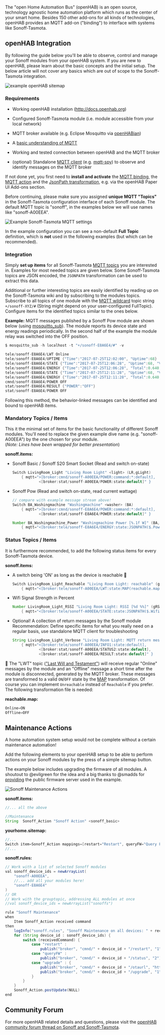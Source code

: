 The "open Home Automation Bus" (openHAB) is an open source, technology agnostic home automation platform which runs as the center of your smart home. Besides 150 other add-ons for all kinds of technologies, openHAB provides an MQTT add-on ("binding") to interface with systems like Sonoff-Tasmota.

## openHAB Integration

By following the guide below you'll be able to observe, control and manage your Sonoff modules from your openHAB system. If you are new to openHAB, please learn about the basic concepts and the initial setup. The below article will not cover any basics which are out of scope to the Sonoff-Tasmota integration.

![example openHAB sitemap](https://community-openhab-org.s3-eu-central-1.amazonaws.com/original/2X/5/57750c6c7b6d9f18e75424fcb87ec093f70c6211.png "openHAB example of the end result shown in BasicUI")

### Requirements

* Working openHAB installation (http://docs.openhab.org)

* Configured Sonoff-Tasmota module (i.e. module accessible from your local network)

* MQTT broker available (e.g. Eclipse Mosquitto via [openHABian](http://docs.openhab.org/installation/openhabian.html))

* A [basic understanding of MQTT](http://www.hivemq.com/blog/mqtt-essentials) 

* Working and tested connection between openHAB and the MQTT broker

* (optional) Standalone [MQTT client](http://www.hivemq.com/blog/seven-best-mqtt-client-tools) (e.g. [mqtt-spy](https://kamilfb.github.io/mqtt-spy)) to observe and identify messages on the MQTT broker

If not done yet, you first need to **install and activate** the [MQTT binding](http://docs.openhab.org/addons/bindings/mqtt1/readme.html), the [MQTT action](http://docs.openhab.org/addons/actions/mqtt/readme.html) and the [JsonPath transformation](http://docs.openhab.org/addons/transformations/jsonpath/readme.html), e.g. via the openHAB Paper UI Add-ons section.

Before continuing, please make sure you assigned **unique MQTT "Topics"** in the Sonoff-Tasmota configuration interface of each Sonoff module. The default MQTT topic is "sonoff", in the examples below we will use names like "sonoff-A00EEA".

![Example Sonoff-Tasmota MQTT settings](https://community-openhab-org.s3-eu-central-1.amazonaws.com/original/2X/8/8fe9008fb24b0b70e6eddf7cf0f0c70c8ac21b92.png "Example Sonoff-Tasmota MQTT settings")

In the example configuration you can see a non-default **Full Topic** definition, which is **not** used in the following examples (but which can be recommended).

### Integration

Simply **set up items** for all Sonoff-Tasmota [MQTT topics](https://github.com/arendst/Sonoff-Tasmota/wiki/MQTT-Features) you are interested in. Examples for most needed topics are given below. Some Sonoff-Tasmota topics are JSON encoded, the `JSONPATH` transformation can be used to extract this data.
 
Additional or further interesting topics are easily identified by reading up on the Sonoff-Tasmota wiki and by subscribing to the modules topics. Subscribe to all topics of one module with the [MQTT wildcard](http://www.hivemq.com/blog/mqtt-essentials-part-5-mqtt-topics-best-practices) topic string `+/sonoff-XYZ/#` (String might depend on your user-configured FullTopic). Configure items for the identified topics similar to the ones below.

**Example:**
MQTT messages published by a Sonoff Pow module are shown below (using [mosquitto_sub](https://mosquitto.org/man/mosquitto_sub-1.html)).
The module reports its device state and energy readings periodically.
In the second half of the example the module relay was switched into the OFF position.

```java
$ mosquitto_sub -h localhost -t "+/sonoff-E8A6E4/#" -v

tele/sonoff-E8A6E4/LWT Online
tele/sonoff-E8A6E4/UPTIME {"Time":"2017-07-25T12:02:00", "Uptime":68}
tele/sonoff-E8A6E4/STATE {"Time":"2017-07-25T12:06:28", "Uptime":68, "Vcc":3.122, "POWER":"POWER", "Wifi":{"AP":1, "SSID":"HotelZurBirke", "RSSI":100, "APMac":"24:65:11:BF:12:D8"}}
tele/sonoff-E8A6E4/ENERGY {"Time":"2017-07-25T12:06:28", "Total":0.640, "Yesterday":0.007, "Today":0.003, "Period":0, "Power":0, "Factor":0.00, "Voltage":0, "Current":0.000}
tele/sonoff-E8A6E4/STATE {"Time":"2017-07-25T12:11:28", "Uptime":68, "Vcc":3.122, "POWER":"POWER", "Wifi":{"AP":1, "SSID":"HotelZurBirke", "RSSI":100, "APMac":"24:65:11:BF:12:D8"}}
tele/sonoff-E8A6E4/ENERGY {"Time":"2017-07-25T12:11:28", "Total":0.640, "Yesterday":0.007, "Today":0.003, "Period":0, "Power":0, "Factor":0.00, "Voltage":0, "Current":0.000}
cmnd/sonoff-E8A6E4/POWER OFF
stat/sonoff-E8A6E4/RESULT {"POWER":"OFF"}
stat/sonoff-E8A6E4/POWER OFF
```

Following this method, the behavior-linked messages can be identified and bound to openHAB items.

### Mandatory Topics / Items

This it the minimal set of items for the basic functionality of different Sonoff modules. You'll need to replace the given example dive name (e.g. "sonoff-A00EEA") by the one chosen for your module. 
<br /> (*Note: Lines have been wrapped for better presentation*)

**sonoff.items:**

* Sonoff Basic / Sonoff S20 Smart Socket (Read and switch on-state)
  ```java
  Switch LivingRoom_Light "Living Room Light" <light> (LR,gLight)
      { mqtt=">[broker:cmnd/sonoff-A00EEA/POWER:command:*:default],
              <[broker:stat/sonoff-A00EEA/POWER:state:default]" }
  ```
* Sonoff Pow (Read and switch on-state, read current wattage)
  ```java
  // compare with example message stream above!
  Switch BA_Washingmachine "Washingmachine" <washer> (BA)
      { mqtt=">[broker:cmnd/sonoff-E8A6E4/POWER:command:*:default],
              <[broker:stat/sonoff-E8A6E4/POWER:state:default]" }
  
  Number BA_Washingmachine_Power "Washingmachine Power [%.1f W]" (BA,gPower)
      { mqtt="<[broker:tele/sonoff-E8A6E4/ENERGY:state:JSONPATH($.Power)]" }
  ```

### Status Topics / Items

It is furthermore recommended, to add the following status items for every Sonoff-Tasmota device.

**sonoff.items:** 

* A switch being 'ON' as long as the device is reachable 💬
  ```java
  Switch LivingRoom_Light_Reachable "Living Room Light: reachable" (gReachable)
      { mqtt="<[broker:tele/sonoff-A00EEA/LWT:state:MAP(reachable.map)]" }
  ```

* Wifi Signal Strength in Percent
  ```java
  Number LivingRoom_Light_RSSI "Living Room Light: RSSI [%d %%]" (gRSSI)
      { mqtt="<[broker:tele/sonoff-A00EEA/STATE:state:JSONPATH($.Wifi.RSSI)]" }
  ```

* Optional! A collection of return messages by the Sonoff module
<br>Recommendation: Define specific items for what you really need on a regular basis, use standalone MQTT client for troubleshooting
  ```java
  String LivingRoom_Light_Verbose "Living Room Light: MQTT return message [%s]"
      { mqtt="<[broker:tele/sonoff-A00EEA/INFO1:state:default],
              <[broker:stat/sonoff-A00EEA/STATUS2:state:default],
              <[broker:stat/sonoff-A00EEA/RESULT:state:default]" }
  ```

💬 The "LWT" topic (["Last Will and Testament"](http://www.hivemq.com/blog/mqtt-essentials-part-9-last-will-and-testament)) will receive regular "Online" messages by the module and an "Offline" message a short time after the module is disconnected, generated by the MQTT broker. These messages are transformed to a valid `ON`/`OFF` state by the [MAP](http://docs.openhab.org/addons/transformations/map/readme.html) transformation. Of course you can implement `Unreachable` instead of `Reachable` if you prefer. The following transformation file is needed:

**reachable.map:**
```java
Online=ON
Offline=OFF
```

## Maintenance Actions

A home automation system setup would not be complete without a certain maintenance automation!

Add the following elements to your openHAB setup to be able to perform actions on your Sonoff modules by the press of a simple sitemap button.

The example below includes upgrading the firmware of all modules. A shoutout to @evilgreen for the idea and a big thanks to @smadds for [providing](https://github.com/arendst/Sonoff-Tasmota/issues/19) the public firmware server used in the example.

![Sonoff Maintenance Actions](https://community-openhab-org.s3-eu-central-1.amazonaws.com/original/2X/9/97f0bdf6a81ffe94068e596804adf94839a5580b.png)

**sonoff.items:**
```java
//... all the above

//Maintenance
String	Sonoff_Action "Sonoff Action" <sonoff_basic>
```

**yourhome.sitemap:**
```java
//...
Switch item=Sonoff_Action mappings=[restart="Restart", queryFW="Query FW", upgrade="Upgrade FW"]
//...
```

**sonoff.rules:**
```java
// Work with a list of selected Sonoff modules
val sonoff_device_ids = newArrayList(
    "sonoff-A00EEA",
    //... add all your modules here!
    "sonoff-E8A6E4"
)
// OR
// Work with the grouptopic, addressing ALL modules at once
//val sonoff_device_ids = newArrayList("sonoffs")

rule "Sonoff Maintenance"
when
    Item Sonoff_Action received command
then 
    logInfo("sonoff.rules", "Sonoff Maintenance on all devices: " + receivedCommand)
    for (String device_id : sonoff_device_ids) {
        switch (receivedCommand) {
            case "restart" :
                publish("broker", "cmnd/" + device_id + "/restart", "1") 
            case "queryFW" :
                publish("broker", "cmnd/" + device_id + "/status", "2")
            case "upgrade" : {
                publish("broker", "cmnd/" + device_id + "/otaurl", "http://sonoff.maddox.co.uk/tasmota/sonoff.ino.bin")
                publish("broker", "cmnd/" + device_id + "/upgrade", "1")
            }
        }
    }
    Sonoff_Action.postUpdate(NULL)
end
```


## Community Forum

For more openHAB related details and questions, please visit the [openHAB community forum thread on Sonoff and Sonoff-Tasmota](https://community.openhab.org/t/itead-sonoff-switches-and-sockets-cheap-esp8266-wifi-mqtt-hardware/15024/1).